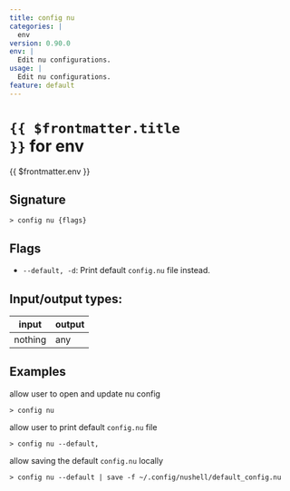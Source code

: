 ```yaml
---
title: config nu
categories: |
  env
version: 0.90.0
env: |
  Edit nu configurations.
usage: |
  Edit nu configurations.
feature: default
---
```

<!-- This file is automatically generated. Please edit the command in https://github.com/nushell/nushell instead. -->

# <code>{{ $frontmatter.title }}</code> for env

<div class='command-title'>{{ $frontmatter.env }}</div>

## Signature

```> config nu {flags} ```

## Flags

 -  `--default, -d`: Print default `config.nu` file instead.


## Input/output types:

| input   | output |
| ------- | ------ |
| nothing | any    |

## Examples

allow user to open and update nu config
```nu
> config nu

```

allow user to print default `config.nu` file
```nu
> config nu --default,

```

allow saving the default `config.nu` locally
```nu
> config nu --default | save -f ~/.config/nushell/default_config.nu

```
